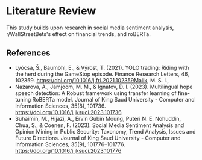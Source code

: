 # Literature Review

This study builds upon research in social media sentiment analysis, r/WallStreetBets's effect on financial trends, and roBERTa.




## References
- Lyócsa, Š., Baumöhl, E., & Výrost, T. (2021). YOLO trading: Riding with the herd during the GameStop episode. Finance Research Letters, 46, 102359. https://doi.org/10.1016/j.frl.2021.102359Malik, M. S. I., 
- Nazarova, A., Jamjoom, M. M., & Ignatov, D. I. (2023). Multilingual hope speech detection: A Robust framework using transfer learning of fine-tuning RoBERTa model. Journal of King Saud University - Computer and Information Sciences, 35(8), 101736. https://doi.org/10.1016/j.jksuci.2023.101736
- Suhaimin, M., Hijazi, A., Ervin Gubin Moung, Puteri N. E. Nohuddin, Chua, S., & Coenen, F. (2023). Social Media Sentiment Analysis and Opinion Mining in Public Security: Taxonomy, Trend Analysis, Issues and Future Directions. Journal of King Saud University - Computer and Information Sciences, 35(9), 101776–101776. https://doi.org/10.1016/j.jksuci.2023.101776
